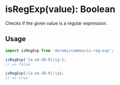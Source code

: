 # isRegExp(value): Boolean

Checks if the given value is a regular expression.

## Usage

```js
import isRegExp from 'doremi/common/is-reg-exp';

isRegExp('[a-zA-Z0-9]/ig');
// => false

isRegExp(/[a-zA-Z0-9]/ig);
// => true
```
